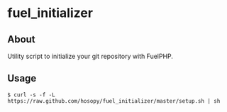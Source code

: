 fuel_initializer
================

## About

Utility script to initialize your git repository with FuelPHP.


## Usage

    $ curl -s -f -L https://raw.github.com/hosopy/fuel_initializer/master/setup.sh | sh
